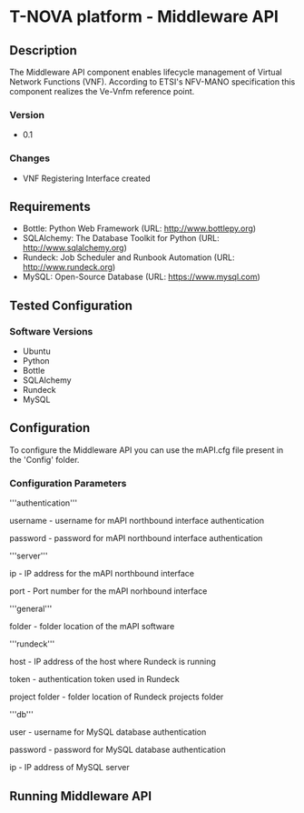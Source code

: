 # T-NOVA platform - Middleware API

## Description

The Middleware API component enables lifecycle management of Virtual Network Functions (VNF). According to ETSI's NFV-MANO specification this component realizes the Ve-Vnfm reference point.

### Version

- 0.1

### Changes

- VNF Registering Interface created

## Requirements

- Bottle: Python Web Framework (URL: http://www.bottlepy.org)
- SQLAlchemy: The Database Toolkit for Python (URL: http://www.sqlalchemy.org)
- Rundeck: Job Scheduler and Runbook Automation (URL: http://www.rundeck.org)
- MySQL: Open-Source Database (URL: https://www.mysql.com)

## Tested Configuration

### Software Versions
- Ubuntu
- Python
- Bottle
- SQLAlchemy
- Rundeck
- MySQL

## Configuration

To configure the Middleware API you can use the mAPI.cfg file present in the 'Config' folder.

### Configuration Parameters

'''authentication'''

username - username for mAPI northbound interface authentication

password - password for mAPI northbound interface authentication

'''server'''

ip - IP address for the mAPI northbound interface

port - Port number for the mAPI norhbound interface

'''general'''

folder - folder location of the mAPI software

'''rundeck'''

host - IP address of the host where Rundeck is running

token - authentication token used in Rundeck

project folder - folder location of Rundeck projects folder

'''db'''

user - username for MySQL database authentication

password -  password for MySQL database authentication

ip - IP address of MySQL server


## Running Middleware API
